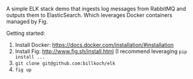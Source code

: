 A simple ELK stack demo that ingests log messages from RabbitMQ and outputs them to ElasticSearch.  Which leverages Docker containers managed by Fig.

Getting started:
1.  Install Docker:  https://docs.docker.com/installation/#installation
2.  Install Fig:  http://www.fig.sh/install.html (I recommend leveraging `pip install ...`
3.  `git clone git@github.com:billkoch/elk`
4.  `fig up`
